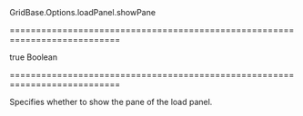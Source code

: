 <!--id-->GridBase.Options.loadPanel.showPane<!--/id-->
===========================================================================
<!--default-->true<!--/default-->
<!--type-->Boolean<!--/type-->
===========================================================================

<!--shortDescription-->
Specifies whether to show the pane of the load panel.
<!--/shortDescription-->

<!--fullDescription-->

<!--/fullDescription-->